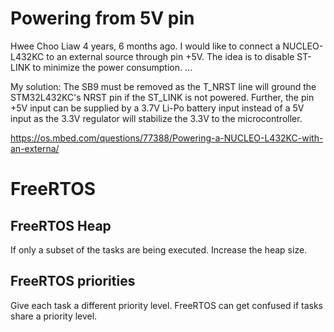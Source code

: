 # Powering from 5V pin
Hwee Choo Liaw
4 years, 6 months ago.
I would like to connect a NUCLEO-L432KC to an external source through pin +5V. The idea is to disable ST-LINK to minimize the power consumption. ...

My solution: The SB9 must be removed as the T_NRST line will ground the STM32L432KC's NRST pin if the ST_LINK is not powered. Further, the pin +5V input can be supplied by a 3.7V Li-Po battery input instead of a 5V input as the 3.3V regulator will stabilize the 3.3V to the microcontroller.

https://os.mbed.com/questions/77388/Powering-a-NUCLEO-L432KC-with-an-externa/

# FreeRTOS

## FreeRTOS Heap

If only a subset of the tasks are being executed. Increase the heap size.

## FreeRTOS priorities

Give each task a different priority level. FreeRTOS can get confused if tasks share a priority level.
